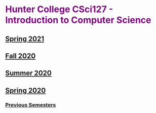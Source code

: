 
# <span style="color:purple">  Hunter College CSci127 - Introduction to Computer Science </span>

## [Spring 2021](https://huntercsci127.github.io/s21.html)

## [Fall 2020](https://huntercsci127.github.io/f20.html)

## [Summer 2020](https://huntercsci127.github.io/summer20.html)

##  [Spring 2020](https://huntercsci127.github.io/s20.html)



### [Previous Semesters](https://stjohn.github.io/teaching/)
